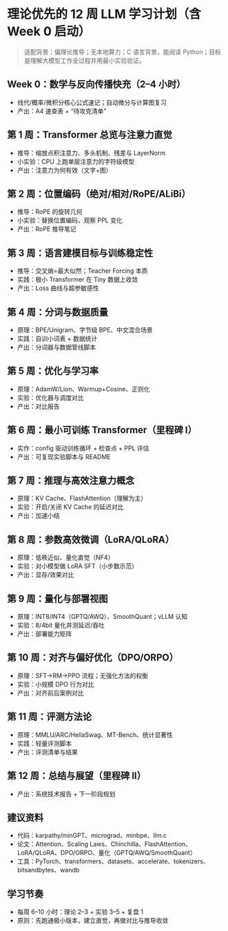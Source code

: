 # 理论优先的 12 周 LLM 学习计划（含 Week 0 启动）

> 适配背景：偏理论推导；无本地算力；C 语言背景，能阅读 Python；目标是理解大模型工作全过程并用最小实验验证。

## Week 0：数学与反向传播快充（2–4 小时）
- 线代/概率/微积分核心公式速记；自动微分与计算图复习
- 产出：A4 速查表 + “待攻克清单”

## 第 1 周：Transformer 总览与注意力直觉
- 推导：缩放点积注意力、多头机制、残差与 LayerNorm
- 小实验：CPU 上跑单层注意力的字符级模型
- 产出：注意力为何有效（文字+图）

## 第 2 周：位置编码（绝对/相对/RoPE/ALiBi）
- 推导：RoPE 的旋转几何
- 小实验：替换位置编码，观察 PPL 变化
- 产出：RoPE 推导笔记

## 第 3 周：语言建模目标与训练稳定性
- 推导：交叉熵=最大似然；Teacher Forcing 本质
- 实践：极小 Transformer 在 Tiny 数据上收敛
- 产出：Loss 曲线与超参敏感性

## 第 4 周：分词与数据质量
- 原理：BPE/Unigram、字节级 BPE、中文混合场景
- 实践：自训小词表 + 数据统计
- 产出：分词器与数据管线脚本

## 第 5 周：优化与学习率
- 原理：AdamW/Lion、Warmup+Cosine、正则化
- 实验：优化器与调度对比
- 产出：对比报告

## 第 6 周：最小可训练 Transformer（里程碑 I）
- 实作：config 驱动训练循环 + 检查点 + PPL 评估
- 产出：可复现实验脚本与 README

## 第 7 周：推理与高效注意力概念
- 原理：KV Cache、FlashAttention（理解为主）
- 实验：开启/关闭 KV Cache 的延迟对比
- 产出：加速小结

## 第 8 周：参数高效微调（LoRA/QLoRA）
- 原理：低秩近似、量化直觉（NF4）
- 实验：对小模型做 LoRA SFT（小步数示范）
- 产出：显存/效果对比

## 第 9 周：量化与部署视图
- 原理：INT8/INT4（GPTQ/AWQ）、SmoothQuant；vLLM 认知
- 实验：8/4bit 量化并测延迟/吞吐
- 产出：部署能力矩阵

## 第 10 周：对齐与偏好优化（DPO/ORPO）
- 原理：SFT→RM→PPO 流程；无强化方法的权衡
- 实验：小规模 DPO 行为对比
- 产出：对齐前后案例对比

## 第 11 周：评测方法论
- 原理：MMLU/ARC/HellaSwag、MT-Bench、统计显著性
- 实践：轻量评测脚本
- 产出：评测清单与结果

## 第 12 周：总结与展望（里程碑 II）
- 产出：系统技术报告 + 下一阶段规划

## 建议资料
- 代码：karpathy/minGPT、micrograd、minbpe、llm.c
- 论文：Attention、Scaling Laws、Chinchilla、FlashAttention、LoRA/QLoRA、DPO/ORPO、量化（GPTQ/AWQ/SmoothQuant）
- 工具：PyTorch、transformers、datasets、accelerate、tokenizers、bitsandbytes、wandb

## 学习节奏
- 每周 6–10 小时：理论 2–3 + 实验 3–5 + 复盘 1
- 原则：先跑通极小版本，建立直觉，再做对比与推导收敛
